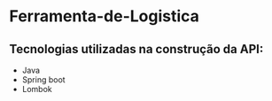 # Ferramenta-de-Logistica

## Tecnologias utilizadas na construção da API:

- Java
- Spring boot
- Lombok
